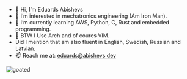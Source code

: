 - 👋 Hi, I’m Eduards Abishevs
- 👀 I’m interested in mechatronics engineering (Am Iron Man).
- 🌱 I’m currently learning AWS, Python, C, Rust and embedded programming.
- 👀 BTW I Use Arch and of coures VIM.
- Did I mention that am also fluent in English, Swedish, Russian and Latvian.
- 📫 Reach me at: eduards@abishevs.dev

![goated](https://github-readme-stats.vercel.app/api/top-langs/?username=Abishevs&layout=compact&theme=vision-friendly-dark)
<!---
Abishevs/Abishevs is a ✨ special ✨ repository because its `README.md` (this file) appears on your GitHub profile.
You can click the Preview link to take a look at your changes.
--->
